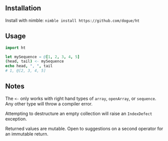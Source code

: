 ## Installation

Install with nimble:
`nimble install https://github.com/dogue/ht`

## Usage

```nim
import ht

let mySequence = @[1, 2, 3, 4, 5]
(head, tail) <- mySequence
echo head, ", ", tail
# 1, @[2, 3, 4, 5]
```

## Notes

The `<-` only works with right hand types of `array`, `openArray`, or `sequence`. Any other type will throw a compiler error.

Attempting to destructure an empty collection will raise an `IndexDefect` exception.

Returned values are mutable. Open to suggestions on a second operator for an immutable return.

